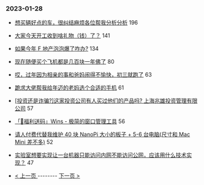 ### 2023-01-28 
- [想买辆好点的车，很纠结麻烦各位帮我分析分析](https://www.v2ex.com/t/911001) 196
- [大家今天开工收到啥礼物（钱）了？](https://www.v2ex.com/t/910951) 141
- [如果今年 F 地产泡泡爆了咋办?](https://www.v2ex.com/t/911022) 134
- [现在随便买个飞机都是几百块一年佛了](https://www.v2ex.com/t/910931) 80
- [哎，过年因为相亲的事和爸妈闹得不愉快，初三就跑了](https://www.v2ex.com/t/910993) 63
- [跪求大佬帮我给年迈的老妈选个合适的手机](https://www.v2ex.com/t/911088) 61
- [[投资还是诈骗?]这家投资公司有人买过他们的产品吗? 上海兆雄投资管理有限公司](https://www.v2ex.com/t/910959) 57
- [「🎉福利送码」Wins - 极简的窗口管理工具](https://www.v2ex.com/t/911060) 56
- [请人付费代替我维护 40 块 NanoPi 大小的板子 + 5-6 台电脑(尺寸和 Mac Mini 差不多)](https://www.v2ex.com/t/910966) 52
- [实验室想要实现让一台机器只能访问内网不能访问公网，应该用什么技术实现？](https://www.v2ex.com/t/910930) 47 

- [ < 上一页 ](https://github.com/able8/v2ex-hot-record/blob/master/2023-01-27.md) -------- [ 下一页 > ](https://github.com/able8/v2ex-hot-record/blob/master/2023-01-29.md)